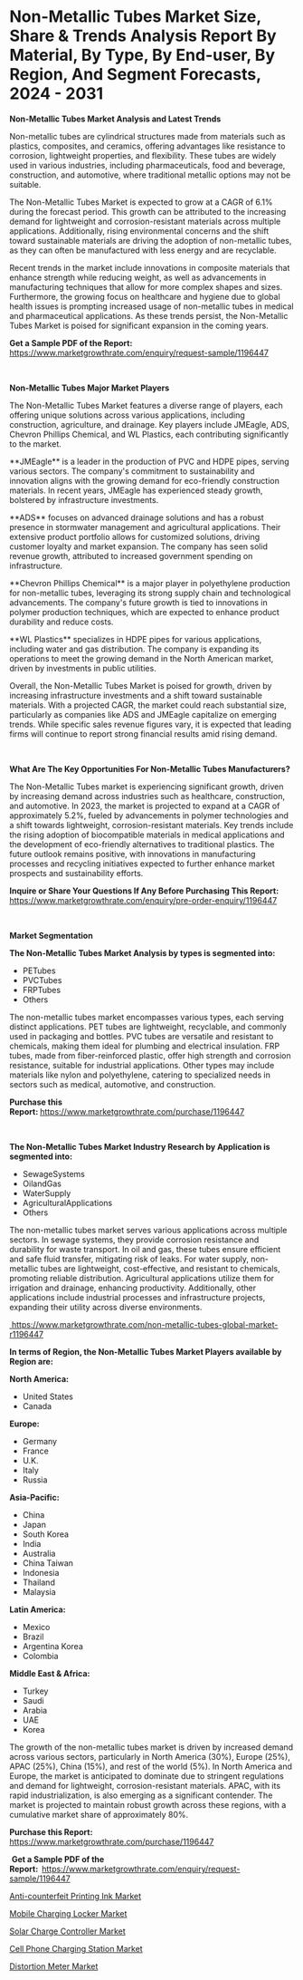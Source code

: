 <p><h1>Non-Metallic Tubes Market Size, Share & Trends Analysis Report By Material, By Type, By End-user, By Region, And Segment Forecasts, 2024 - 2031</h1></p><p><strong>Non-Metallic Tubes Market Analysis and Latest Trends</strong></p>
<p><p>Non-metallic tubes are cylindrical structures made from materials such as plastics, composites, and ceramics, offering advantages like resistance to corrosion, lightweight properties, and flexibility. These tubes are widely used in various industries, including pharmaceuticals, food and beverage, construction, and automotive, where traditional metallic options may not be suitable.</p><p>The Non-Metallic Tubes Market is expected to grow at a CAGR of 6.1% during the forecast period. This growth can be attributed to the increasing demand for lightweight and corrosion-resistant materials across multiple applications. Additionally, rising environmental concerns and the shift toward sustainable materials are driving the adoption of non-metallic tubes, as they can often be manufactured with less energy and are recyclable.</p><p>Recent trends in the market include innovations in composite materials that enhance strength while reducing weight, as well as advancements in manufacturing techniques that allow for more complex shapes and sizes. Furthermore, the growing focus on healthcare and hygiene due to global health issues is prompting increased usage of non-metallic tubes in medical and pharmaceutical applications. As these trends persist, the Non-Metallic Tubes Market is poised for significant expansion in the coming years.</p></p>
<p><strong>Get a Sample PDF of the Report:&nbsp;</strong> <a href="https://www.marketgrowthrate.com/enquiry/request-sample/1196447">https://www.marketgrowthrate.com/enquiry/request-sample/1196447</a></p>
<p>&nbsp;</p>
<p><strong>Non-Metallic Tubes Major Market Players</strong></p>
<p><p>The Non-Metallic Tubes Market features a diverse range of players, each offering unique solutions across various applications, including construction, agriculture, and drainage. Key players include JMEagle, ADS, Chevron Phillips Chemical, and WL Plastics, each contributing significantly to the market.</p><p>**JMEagle** is a leader in the production of PVC and HDPE pipes, serving various sectors. The company's commitment to sustainability and innovation aligns with the growing demand for eco-friendly construction materials. In recent years, JMEagle has experienced steady growth, bolstered by infrastructure investments.</p><p>**ADS** focuses on advanced drainage solutions and has a robust presence in stormwater management and agricultural applications. Their extensive product portfolio allows for customized solutions, driving customer loyalty and market expansion. The company has seen solid revenue growth, attributed to increased government spending on infrastructure.</p><p>**Chevron Phillips Chemical** is a major player in polyethylene production for non-metallic tubes, leveraging its strong supply chain and technological advancements. The company's future growth is tied to innovations in polymer production techniques, which are expected to enhance product durability and reduce costs.</p><p>**WL Plastics** specializes in HDPE pipes for various applications, including water and gas distribution. The company is expanding its operations to meet the growing demand in the North American market, driven by investments in public utilities.</p><p>Overall, the Non-Metallic Tubes Market is poised for growth, driven by increasing infrastructure investments and a shift toward sustainable materials. With a projected CAGR, the market could reach substantial size, particularly as companies like ADS and JMEagle capitalize on emerging trends. While specific sales revenue figures vary, it is expected that leading firms will continue to report strong financial results amid rising demand.</p></p>
<p>&nbsp;</p>
<p><strong>What Are The Key Opportunities For Non-Metallic Tubes Manufacturers?</strong></p>
<p><p>The Non-Metallic Tubes market is experiencing significant growth, driven by increasing demand across industries such as healthcare, construction, and automotive. In 2023, the market is projected to expand at a CAGR of approximately 5.2%, fueled by advancements in polymer technologies and a shift towards lightweight, corrosion-resistant materials. Key trends include the rising adoption of biocompatible materials in medical applications and the development of eco-friendly alternatives to traditional plastics. The future outlook remains positive, with innovations in manufacturing processes and recycling initiatives expected to further enhance market prospects and sustainability efforts.</p></p>
<p><strong>Inquire or Share Your Questions If Any Before Purchasing This Report:</strong> <a href="https://www.marketgrowthrate.com/enquiry/pre-order-enquiry/1196447">https://www.marketgrowthrate.com/enquiry/pre-order-enquiry/1196447</a></p>
<p>&nbsp;</p>
<p><strong>Market Segmentation</strong></p>
<p><strong>The Non-Metallic Tubes Market Analysis by types is segmented into:</strong></p>
<p><ul><li>PETubes</li><li>PVCTubes</li><li>FRPTubes</li><li>Others</li></ul></p>
<p><p>The non-metallic tubes market encompasses various types, each serving distinct applications. PET tubes are lightweight, recyclable, and commonly used in packaging and bottles. PVC tubes are versatile and resistant to chemicals, making them ideal for plumbing and electrical insulation. FRP tubes, made from fiber-reinforced plastic, offer high strength and corrosion resistance, suitable for industrial applications. Other types may include materials like nylon and polyethylene, catering to specialized needs in sectors such as medical, automotive, and construction.</p></p>
<p><strong>Purchase this Report:&nbsp;</strong><a href="https://www.marketgrowthrate.com/purchase/1196447">https://www.marketgrowthrate.com/purchase/1196447</a></p>
<p>&nbsp;</p>
<p><strong>The Non-Metallic Tubes Market Industry Research by Application is segmented into:</strong></p>
<p><ul><li>SewageSystems</li><li>OilandGas</li><li>WaterSupply</li><li>AgriculturalApplications</li><li>Others</li></ul></p>
<p><p>The non-metallic tubes market serves various applications across multiple sectors. In sewage systems, they provide corrosion resistance and durability for waste transport. In oil and gas, these tubes ensure efficient and safe fluid transfer, mitigating risk of leaks. For water supply, non-metallic tubes are lightweight, cost-effective, and resistant to chemicals, promoting reliable distribution. Agricultural applications utilize them for irrigation and drainage, enhancing productivity. Additionally, other applications include industrial processes and infrastructure projects, expanding their utility across diverse environments.</p></p>
<p><a href="https://www.marketgrowthrate.com/non-metallic-tubes-global-market-r1196447">&nbsp;https://www.marketgrowthrate.com/non-metallic-tubes-global-market-r1196447</a></p>
<p><strong>In terms of Region, the Non-Metallic Tubes Market Players available by Region are:</strong></p>
<p>
    <p> <strong> North America: </strong>
        <ul>
            <li>United States</li>
            <li>Canada</li>
        </ul>
        </p> 
    <p> <strong> Europe: </strong>
        <ul>
            <li>Germany</li>
            <li>France</li>
            <li>U.K.</li>
            <li>Italy</li>
            <li>Russia</li>
        </ul>
        </p> 
    <p> <strong> Asia-Pacific: </strong>
        <ul>
            <li>China</li>
            <li>Japan</li>
            <li>South Korea</li>
            <li>India</li>
            <li>Australia</li>
            <li>China Taiwan</li>
            <li>Indonesia</li>
            <li>Thailand</li>
            <li>Malaysia</li>
        </ul>
        </p> 
    <p> <strong> Latin America: </strong>
        <ul>
            <li>Mexico</li>
            <li>Brazil</li>
            <li>Argentina Korea</li>
            <li>Colombia</li>
        </ul>
        </p> 
    <p> <strong> Middle East & Africa: </strong>
        <ul>
            <li>Turkey</li>
            <li>Saudi</li>
            <li>Arabia</li>
            <li>UAE</li>
            <li>Korea</li>
        </ul>
    </p>
    </p>
<p><p>The growth of the non-metallic tubes market is driven by increased demand across various sectors, particularly in North America (30%), Europe (25%), APAC (25%), China (15%), and rest of the world (5%). In North America and Europe, the market is anticipated to dominate due to stringent regulations and demand for lightweight, corrosion-resistant materials. APAC, with its rapid industrialization, is also emerging as a significant contender. The market is projected to maintain robust growth across these regions, with a cumulative market share of approximately 80%.</p></p>
<p><strong>Purchase this Report: </strong><a href="https://www.marketgrowthrate.com/purchase/1196447">https://www.marketgrowthrate.com/purchase/1196447</a></p>
<p>&nbsp;<strong>Get a Sample PDF of the Report:&nbsp;&nbsp;</strong><a href="https://www.marketgrowthrate.com/enquiry/request-sample/1196447">https://www.marketgrowthrate.com/enquiry/request-sample/1196447</a></p>
<p><strong></strong></p>
<p><p><a href="https://medium.com/@dominikgonzales1938/global-anti-counterfeit-printing-ink-market-size-is-expected-to-experience-a-cagr-of-14-2-736d86ca13d9?postPublishedType=repub">Anti-counterfeit Printing Ink Market</a></p><p><a href="https://issuu.com/reportprime-2/docs/mobile-charging-locker-market-size-_f79be7118253ab">Mobile Charging Locker Market</a></p><p><a href="https://medium.com/@austincooper643/solar-charge-controller-market-share-and-new-trends-analysis-by-its-type-application-end-use-and-04baaf89c633">Solar Charge Controller Market</a></p><p><a href="https://issuu.com/reportprime-2/docs/cell-phone-charging-station-market-_8212b06b03c6bd">Cell Phone Charging Station Market</a></p><p><a href="https://www.linkedin.com/pulse/what-emerging-market-trends-distortion-meter-detailed-overview-trape?trackingId=daRCD3WtSMCxyC1dKzAemQ%3D%3D">Distortion Meter Market</a></p></p>